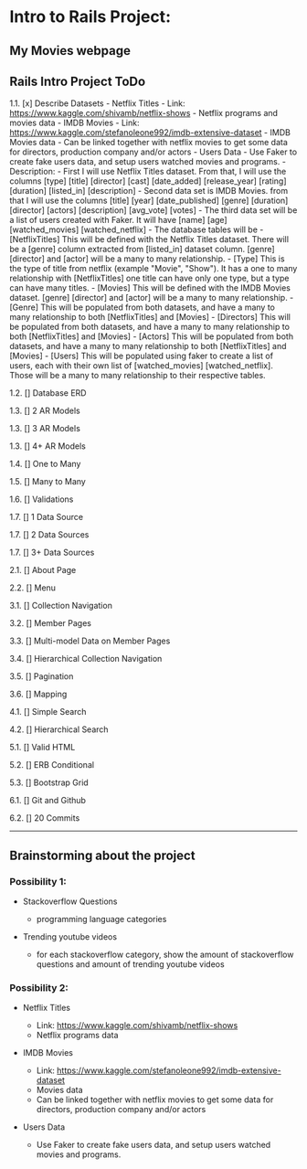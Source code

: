 # Intro to Rails Project:

## My Movies webpage

## Rails Intro Project ToDo

1.1. [x]	Describe Datasets
    - Netflix Titles
        - Link: https://www.kaggle.com/shivamb/netflix-shows 
        - Netflix programs and movies data
    - IMDB Movies
        - Link: https://www.kaggle.com/stefanoleone992/imdb-extensive-dataset
        - IMDB Movies data
        - Can be linked together with netflix movies to get some data for directors, production company and/or actors
    - Users Data
        - Use Faker to create fake users data, and setup users watched movies and programs.
    - Description:
        - First I will use Netflix Titles dataset. From that, I will use the columns [type] [title] [director] [cast] [date_added] [release_year] [rating] [duration] [listed_in] [description]
        - Second data set is IMDB Movies. from that I will use the columns [title] [year] [date_published] [genre] [duration] [director] [actors] [description] [avg_vote] [votes]
        - The third data set will be a list of users created with Faker. It will have [name] [age] [watched_movies] [watched_netflix]
        - The database tables will be
            - [NetflixTitles] This will be defined with the Netflix Titles dataset. There will be a [genre] column extracted from [listed_in] dataset column. [genre] [director] and [actor] will be a many to many relationship.
            - [Type] This is the type of title from netflix (example "Movie", "Show"). It has a one to many relationship with [NetflixTitles] one title can have only one type, but a type can have many titles.
            - [Movies] This will be defined with the IMDB Movies dataset. [genre] [director] and [actor] will be a many to many relationship.
            - [Genre] This will be populated from both datasets, and have a many to many relationship to both [NetflixTitles] and [Movies]
            - [Directors] This will be populated from both datasets, and have a many to many relationship to both [NetflixTitles] and [Movies]
            - [Actors] This will be populated from both datasets, and have a many to many relationship to both [NetflixTitles] and [Movies]
            - [Users] This will be populated using faker to create a list of users, each with their own list of [watched_movies] [watched_netflix]. Those will be a many to many relationship to their respective tables.

1.2. []	Database ERD

1.3. []	2 AR Models

1.3. []	3 AR Models

1.3. []	4+ AR Models

1.4. []	One to Many

1.5. []	Many to Many

1.6. []	Validations

1.7. []	1 Data Source

1.7. []	2 Data Sources

1.7. []	3+ Data Sources

2.1. []	About Page

2.2. []	Menu

3.1. []	Collection Navigation

3.2. []	Member Pages

3.3. []	Multi-model Data on Member Pages

3.4. []	Hierarchical Collection Navigation

3.5. []	Pagination

3.6. []	Mapping

4.1. []	Simple Search

4.2. []	Hierarchical Search

5.1. []	Valid HTML

5.2. []	ERB Conditional

5.3. []	Bootstrap Grid

6.1. []	Git and Github

6.2. []	20 Commits

--- 

## Brainstorming about the project

### Possibility 1:

- Stackoverflow Questions
    - programming language categories

- Trending youtube videos
    - for each stackoverflow category, show the amount of stackoverflow questions and amount of trending youtube videos

### Possibility 2:

- Netflix Titles
    - Link: https://www.kaggle.com/shivamb/netflix-shows 
    - Netflix programs data

- IMDB Movies
    - Link: https://www.kaggle.com/stefanoleone992/imdb-extensive-dataset
    - Movies data
    - Can be linked together with netflix movies to get some data for directors, production company and/or actors

- Users Data
    - Use Faker to create fake users data, and setup users watched movies and programs.

